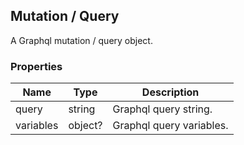## Mutation / Query

A Graphql mutation / query object.

### Properties

| Name      | Type    | Description              |
| --------- | ------- | ------------------------ |
| query     | string  | Graphql query string.    |
| variables | object? | Graphql query variables. |
